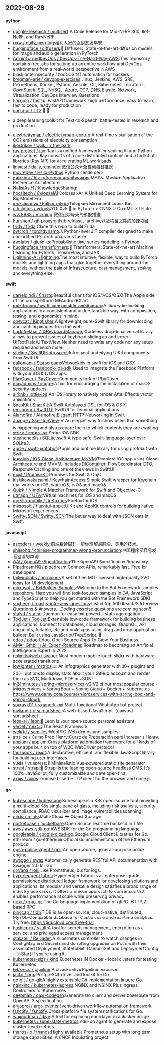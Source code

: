 ## 2022-08-26

#### python
* [google-research / multinerf](https://github.com/google-research/multinerf):A Code Release for Mip-NeRF 360, Ref-NeRF, and RawNeRF
* [rxrw / daily_morning](https://github.com/rxrw/daily_morning):给别人家的女朋友发早安
* [huggingface / diffusers](https://github.com/huggingface/diffusers):🤗
Diffusers: State-of-the-art diffusion models for image and audio generation in PyTorch
* [AdminTurnedDevOps / DevOps-The-Hard-Way-AWS](https://github.com/AdminTurnedDevOps/DevOps-The-Hard-Way-AWS):This repository contains free labs for setting up an entire workflow and DevOps environment from a real-world perspective in AWS
* [blacklanternsecurity / bbot](https://github.com/blacklanternsecurity/bbot):OSINT automation for hackers.
* [bregman-arie / devops-exercises](https://github.com/bregman-arie/devops-exercises):Linux, Jenkins, AWS, SRE, Prometheus, Docker, Python, Ansible, Git, Kubernetes, Terraform, OpenStack, SQL, NoSQL, Azure, GCP, DNS, Elastic, Network, Virtualization. DevOps Interview Questions
* [tiangolo / fastapi](https://github.com/tiangolo/fastapi):FastAPI framework, high performance, easy to learn, fast to code, ready for production
* [coqui-ai / TTS](https://github.com/coqui-ai/TTS):🐸
💬
- a deep learning toolkit for Text-to-Speech, battle-tested in research and production
* [electricitymap / electricitymap-contrib](https://github.com/electricitymap/electricitymap-contrib):A real-time visualisation of the CO2 emissions of electricity consumption
* [ikostrikov / walk_in_the_park](https://github.com/ikostrikov/walk_in_the_park):
* [ray-project / ray](https://github.com/ray-project/ray):Ray is a unified framework for scaling AI and Python applications. Ray consists of a core distributed runtime and a toolkit of libraries (Ray AIR) for accelerating ML workloads.
* [limoest / daily_reminder](https://github.com/limoest/daily_reminder):微信公众号全自动每日推送
* [mouredev / Hello-Python](https://github.com/mouredev/Hello-Python):Python desde cero
* [nginxinc / kic-reference-architectures](https://github.com/nginxinc/kic-reference-architectures):MARA: Modern Application Reference Architecture
* [NafisiAslH / KnowledgeSharing](https://github.com/NafisiAslH/KnowledgeSharing):
* [hpcaitech / ColossalAI](https://github.com/hpcaitech/ColossalAI):Colossal-AI: A Unified Deep Learning System for Big Model Era
* [arshsisodiya / helios-mirror](https://github.com/arshsisodiya/helios-mirror):Telegram Mirror and Leech Bot
* [ultralytics / yolov5](https://github.com/ultralytics/yolov5):YOLOv5
🚀
in PyTorch > ONNX > CoreML > TFLite
* [wyz8883 / morning](https://github.com/wyz8883/morning):微信公众号天气预报推送
* [hunshcn / gh-proxy](https://github.com/hunshcn/gh-proxy):github release、archive以及项目文件的加速项目
* [frida / frida](https://github.com/frida/frida):Clone this repo to build Frida
* [pytorch / torchdynamo](https://github.com/pytorch/torchdynamo):A Python-level JIT compiler designed to make unmodified PyTorch programs faster.
* [awslabs / gluon-ts](https://github.com/awslabs/gluon-ts):Probabilistic time series modeling in Python
* [huggingface / transformers](https://github.com/huggingface/transformers):🤗
Transformers: State-of-the-art Machine Learning for Pytorch, TensorFlow, and JAX.
* [Lightning-AI / lightning](https://github.com/Lightning-AI/lightning):The most intuitive, flexible, way to build PyTorch models and lightning apps that glue together everything around the models, without the pain of infrastructure, cost management, scaling and everything else.

#### swift
* [danielgindi / Charts](https://github.com/danielgindi/Charts):Beautiful charts for iOS/tvOS/OSX! The Apple side of the crossplatform MPAndroidChart.
* [pointfreeco / swift-composable-architecture](https://github.com/pointfreeco/swift-composable-architecture):A library for building applications in a consistent and understandable way, with composition, testing, and ergonomics in mind.
* [onevcat / Kingfisher](https://github.com/onevcat/Kingfisher):A lightweight, pure-Swift library for downloading and caching images from the web.
* [hackiftekhar / IQKeyboardManager](https://github.com/hackiftekhar/IQKeyboardManager):Codeless drop-in universal library allows to prevent issues of keyboard sliding up and cover UITextField/UITextView. Neither need to write any code nor any setup required and much more.
* [siteline / SwiftUI-Introspect](https://github.com/siteline/SwiftUI-Introspect):Introspect underlying UIKit components from SwiftUI
* [daltoniam / Starscream](https://github.com/daltoniam/Starscream):Websockets in swift for iOS and OSX
* [facebook / facebook-ios-sdk](https://github.com/facebook/facebook-ios-sdk):Used to integrate the Facebook Platform with your iOS & tvOS apps.
* [PlayCover / PlayCover](https://github.com/PlayCover/PlayCover):Community fork of PlayCover
* [macadmins / nudge](https://github.com/macadmins/nudge):A tool for encouraging the installation of macOS security updates.
* [airbnb / lottie-ios](https://github.com/airbnb/lottie-ios):An iOS library to natively render After Effects vector animations
* [SnapKit / SnapKit](https://github.com/SnapKit/SnapKit):A Swift Autolayout DSL for iOS & OS X
* [rensbreur / SwiftTUI](https://github.com/rensbreur/SwiftTUI):SwiftUI for terminal applications
* [Alamofire / Alamofire](https://github.com/Alamofire/Alamofire):Elegant HTTP Networking in Swift
* [Juanpe / SkeletonView](https://github.com/Juanpe/SkeletonView):☠️
An elegant way to show users that something is happening and also prepare them to which contents they are awaiting
* [stripe / stripe-ios](https://github.com/stripe/stripe-ios):Stripe iOS SDK
* [stephencelis / SQLite.swift](https://github.com/stephencelis/SQLite.swift):A type-safe, Swift-language layer over SQLite3.
* [apple / swift-protobuf](https://github.com/apple/swift-protobuf):Plugin and runtime library for using protobuf with Swift
* [kudoleh / iOS-Clean-Architecture-MVVM](https://github.com/kudoleh/iOS-Clean-Architecture-MVVM):Template iOS app using Clean Architecture and MVVM. Includes DIContainer, FlowCoordinator, DTO, Response Caching and one of the views in SwiftUI
* [mxcl / PromiseKit](https://github.com/mxcl/PromiseKit):Promises for Swift & ObjC.
* [kishikawakatsumi / KeychainAccess](https://github.com/kishikawakatsumi/KeychainAccess):Simple Swift wrapper for Keychain that works on iOS, watchOS, tvOS and macOS.
* [Quick / Nimble](https://github.com/Quick/Nimble):A Matcher Framework for Swift and Objective-C
* [utmapp / UTM](https://github.com/utmapp/UTM):Virtual machines for iOS and macOS
* [mozilla-mobile / firefox-ios](https://github.com/mozilla-mobile/firefox-ios):Firefox for iOS
* [microsoft / fluentui-apple](https://github.com/microsoft/fluentui-apple):UIKit and AppKit controls for building native Microsoft experiences
* [SwiftyJSON / SwiftyJSON](https://github.com/SwiftyJSON/SwiftyJSON):The better way to deal with JSON data in Swift.

#### javascript
* [ascoders / weekly](https://github.com/ascoders/weekly):前端精读周刊。帮你理解最前沿、实用的技术。
* [shimohq / chinese-programmer-wrong-pronunciation](https://github.com/shimohq/chinese-programmer-wrong-pronunciation):中国程序员容易发音错误的单词
* [OAI / OpenAPI-Specification](https://github.com/OAI/OpenAPI-Specification):The OpenAPI Specification Repository
* [PipedreamHQ / pipedream](https://github.com/PipedreamHQ/pipedream):Connect APIs, remarkably fast. Free for developers.
* [tailwindlabs / heroicons](https://github.com/tailwindlabs/heroicons):A set of free MIT-licensed high-quality SVG icons for UI development.
* [microsoft / BotBuilder-Samples](https://github.com/microsoft/BotBuilder-Samples):Welcome to the Bot Framework samples repository. Here you will find task-focused samples in C#, JavaScript and TypeScript to help you get started with the Bot Framework SDK!
* [sudheerj / reactjs-interview-questions](https://github.com/sudheerj/reactjs-interview-questions):List of top 500 ReactJS Interview Questions & Answers....Coding exercise questions are coming soon!!
* [statsd / statsd](https://github.com/statsd/statsd):Daemon for easy but powerful stats aggregation
* [ToolJet / ToolJet](https://github.com/ToolJet/ToolJet):Extensible low-code framework for building business applications. Connect to databases, cloud storages, GraphQL, API endpoints, Airtable, etc and build apps using drag and drop application builder. Built using JavaScript/TypeScript.
🚀
* [odoo / odoo](https://github.com/odoo/odoo):Odoo. Open Source Apps To Grow Your Business.
* [AMAI-GmbH / AI-Expert-Roadmap](https://github.com/AMAI-GmbH/AI-Expert-Roadmap):Roadmap to becoming an Artificial Intelligence Expert in 2022
* [nolimits4web / swiper](https://github.com/nolimits4web/swiper):Most modern mobile touch slider with hardware accelerated transitions
* [lowlighter / metrics](https://github.com/lowlighter/metrics):📊
An infographics generator with 30+ plugins and 200+ options to display stats about your GitHub account and render them as SVG, Markdown, PDF or JSON!
* [in28minutes / spring-microservices-v2](https://github.com/in28minutes/spring-microservices-v2):V2 of our most popular course - Microservices + Spring Boot + Spring Cloud + Docker + Kubernetes - https://www.udemy.com/course/microservices-with-spring-boot-and-spring-cloud/
* [souravkl11 / raganork-md](https://github.com/souravkl11/raganork-md):Multi-functional WhatsApp bot project
* [myliang / x-spreadsheet](https://github.com/myliang/x-spreadsheet):A web-based JavaScript（canvas） spreadsheet
* [leon-ai / leon](https://github.com/leon-ai/leon):🧠
Leon is your open-source personal assistant.
* [vercel / next.js](https://github.com/vercel/next.js):The React Framework
* [webrtc / samples](https://github.com/webrtc/samples):WebRTC Web demos and samples
* [atralice / Curso.Prep.Henry](https://github.com/atralice/Curso.Prep.Henry):Curso de Preparación para Ingresar a Henry.
* [appium / appium](https://github.com/appium/appium):Cross-platform automation framework for all kinds of your apps built on top of W3C WebDriver protocol
* [facebook / react](https://github.com/facebook/react):A declarative, efficient, and flexible JavaScript library for building user interfaces.
* [vuejs / vuepress](https://github.com/vuejs/vuepress):📝
Minimalistic Vue-powered static site generator
* [strapi / strapi](https://github.com/strapi/strapi):🚀
Strapi is the leading open-source headless CMS. It’s 100% JavaScript, fully customizable and developer-first.
* [axios / axios](https://github.com/axios/axios):Promise based HTTP client for the browser and node.js

#### go
* [kubescape / kubescape](https://github.com/kubescape/kubescape):Kubescape is a K8s open-source tool providing a multi-cloud K8s single pane of glass, including risk analysis, security compliance, RBAC visualizer and image vulnerabilities scanning.
* [minio / minio](https://github.com/minio/minio):Multi-Cloud
☁️
Object Storage
* [pocketbase / pocketbase](https://github.com/pocketbase/pocketbase):Open Source realtime backend in 1 file
* [aws / aws-sdk-go](https://github.com/aws/aws-sdk-go):AWS SDK for the Go programming language.
* [googleapis / google-cloud-go](https://github.com/googleapis/google-cloud-go):Google Cloud Client Libraries for Go.
* [ethereum / go-ethereum](https://github.com/ethereum/go-ethereum):Official Go implementation of the Ethereum protocol
* [open-policy-agent / opa](https://github.com/open-policy-agent/opa):An open source, general-purpose policy engine.
* [swaggo / swag](https://github.com/swaggo/swag):Automatically generate RESTful API documentation with Swagger 2.0 for Go.
* [grafana / loki](https://github.com/grafana/loki):Like Prometheus, but for logs.
* [hyperledger / fabric](https://github.com/hyperledger/fabric):Hyperledger Fabric is an enterprise-grade permissioned distributed ledger framework for developing solutions and applications. Its modular and versatile design satisfies a broad range of industry use cases. It offers a unique approach to consensus that enables performance at scale while preserving privacy.
* [grpc / grpc-go](https://github.com/grpc/grpc-go):The Go language implementation of gRPC. HTTP/2 based RPC
* [pingcap / tidb](https://github.com/pingcap/tidb):TiDB is an open-source, cloud-native, distributed, MySQL-Compatible database for elastic scale and real-time analytics. Try free: https://tidbcloud.com/free-trial
* [hashicorp / vault](https://github.com/hashicorp/vault):A tool for secrets management, encryption as a service, and privileged access management
* [stakater / Reloader](https://github.com/stakater/Reloader):A Kubernetes controller to watch changes in ConfigMap and Secrets and do rolling upgrades on Pods with their associated Deployment, StatefulSet, DaemonSet and DeploymentConfig – [✩Star] if you're using it!
* [kubernetes-sigs / kind](https://github.com/kubernetes-sigs/kind):Kubernetes IN Docker - local clusters for testing Kubernetes
* [tektoncd / pipeline](https://github.com/tektoncd/pipeline):A cloud-native Pipeline resource.
* [jackc / pgx](https://github.com/jackc/pgx):PostgreSQL driver and toolkit for Go
* [go-git / go-git](https://github.com/go-git/go-git):A highly extensible Git implementation in pure Go.
* [nginxinc / kubernetes-ingress](https://github.com/nginxinc/kubernetes-ingress):NGINX and NGINX Plus Ingress Controllers for Kubernetes
* [deepmap / oapi-codegen](https://github.com/deepmap/oapi-codegen):Generate Go client and server boilerplate from OpenAPI 3 specifications
* [argoproj / argo-events](https://github.com/argoproj/argo-events):Event-driven workflow automation framework
* [fsnotify / fsnotify](https://github.com/fsnotify/fsnotify):Cross-platform file system notifications for Go.
* [wagoodman / dive](https://github.com/wagoodman/dive):A tool for exploring each layer in a docker image
* [kubernetes / kube-state-metrics](https://github.com/kubernetes/kube-state-metrics):Add-on agent to generate and expose cluster-level metrics.
* [thanos-io / thanos](https://github.com/thanos-io/thanos):Highly available Prometheus setup with long term storage capabilities. A CNCF Incubating project.
